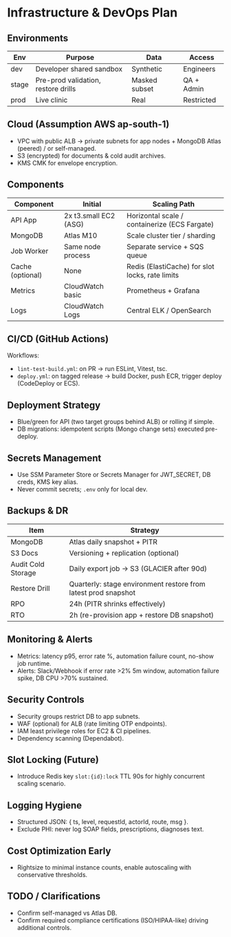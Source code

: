 # Infrastructure & DevOps Plan

## Environments
| Env | Purpose | Data | Access |
|-----|---------|------|--------|
| dev | Developer shared sandbox | Synthetic | Engineers |
| stage | Pre-prod validation, restore drills | Masked subset | QA + Admin |
| prod | Live clinic | Real | Restricted |

## Cloud (Assumption AWS ap-south-1)
- VPC with public ALB -> private subnets for app nodes + MongoDB Atlas (peered) / or self-managed.
- S3 (encrypted) for documents & cold audit archives.
- KMS CMK for envelope encryption.

## Components
| Component | Initial | Scaling Path |
|-----------|--------|--------------|
| API App | 2x t3.small EC2 (ASG) | Horizontal scale / containerize (ECS Fargate) |
| MongoDB | Atlas M10 | Scale cluster tier / sharding |
| Job Worker | Same node process | Separate service + SQS queue |
| Cache (optional) | None | Redis (ElastiCache) for slot locks, rate limits |
| Metrics | CloudWatch basic | Prometheus + Grafana |
| Logs | CloudWatch Logs | Central ELK / OpenSearch |

## CI/CD (GitHub Actions)
Workflows:
- `lint-test-build.yml`: on PR -> run ESLint, Vitest, tsc.
- `deploy.yml`: on tagged release -> build Docker, push ECR, trigger deploy (CodeDeploy or ECS).

## Deployment Strategy
- Blue/green for API (two target groups behind ALB) or rolling if simple.
- DB migrations: idempotent scripts (Mongo change sets) executed pre-deploy.

## Secrets Management
- Use SSM Parameter Store or Secrets Manager for JWT_SECRET, DB creds, KMS key alias.
- Never commit secrets; `.env` only for local dev.

## Backups & DR
| Item | Strategy |
|------|----------|
| MongoDB | Atlas daily snapshot + PITR |
| S3 Docs | Versioning + replication (optional) |
| Audit Cold Storage | Daily export job -> S3 (GLACIER after 90d) |
| Restore Drill | Quarterly: stage environment restore from latest prod snapshot |
| RPO | 24h (PITR shrinks effectively) |
| RTO | 2h (re-provision app + restore DB snapshot) |

## Monitoring & Alerts
- Metrics: latency p95, error rate %, automation failure count, no-show job runtime.
- Alerts: Slack/Webhook if error rate >2% 5m window, automation failure spike, DB CPU >70% sustained.

## Security Controls
- Security groups restrict DB to app subnets.
- WAF (optional) for ALB (rate limiting OTP endpoints).
- IAM least privilege roles for EC2 & CI pipelines.
- Dependency scanning (Dependabot).

## Slot Locking (Future)
- Introduce Redis key `slot:{id}:lock` TTL 90s for highly concurrent scaling scenario.

## Logging Hygiene
- Structured JSON: { ts, level, requestId, actorId, route, msg }.
- Exclude PHI: never log SOAP fields, prescriptions, diagnoses text.

## Cost Optimization Early
- Rightsize to minimal instance counts, enable autoscaling with conservative thresholds.

## TODO / Clarifications
- Confirm self-managed vs Atlas DB.
- Confirm required compliance certifications (ISO/HIPAA-like) driving additional controls.
